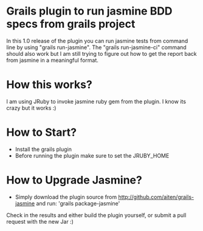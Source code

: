 Grails plugin to run jasmine BDD specs from grails project
================

In this 1.0 release of the plugin you can run jasmine tests from command line by using "grails run-jasmine".
The "grails run-jasmine-ci" command should also work but I am still trying to figure out how to get the 
report back from jasmine in a meaningful format.

How this works?
===============
I am using JRuby to invoke jasmine ruby gem from the plugin. I know its crazy but it works :)


How to Start?
===============
* Install the grails plugin
* Before running the plugin make sure to set the JRUBY_HOME

How to Upgrade Jasmine?
=======================
* Simply download the plugin source from http://github.com/aiten/grails-jasmine and run:
'grails package-jasmine'

Check in the results and either build the plugin yourself, or submit a pull request with the new Jar :)

